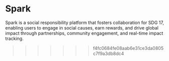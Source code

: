 # Spark
Spark is a social responsibility platform that fosters collaboration for SDG 17, enabling users to engage in social causes, earn rewards, and drive global impact through partnerships, community engagement, and real-time impact tracking.
>>>>>>> f4fc0684fe08aab6e31ce3da0805c7f9a3db8dc4
